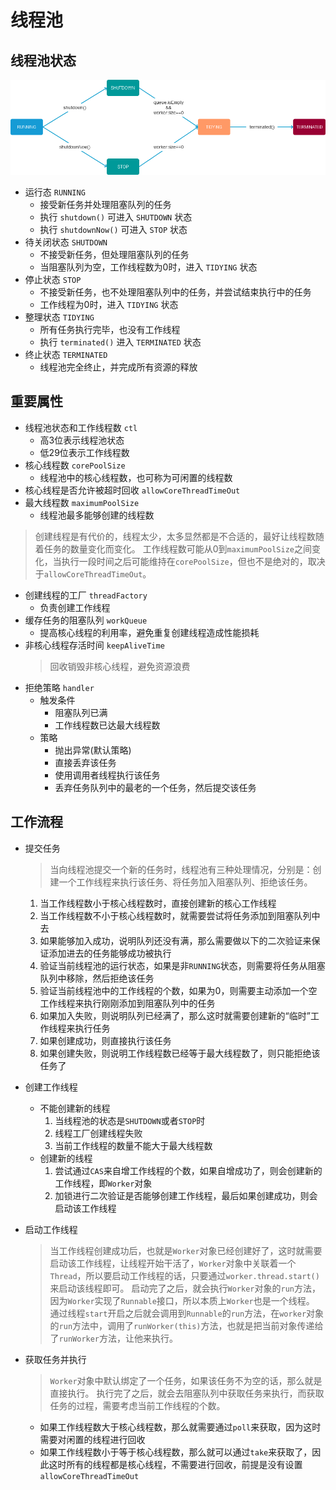 # 线程池

## 线程池状态

![ThreadPoolStateActive](../images/ThreadPoolStateActive.png)

- 运行态 `RUNNING`
    + 接受新任务并处理阻塞队列的任务
    + 执行 `shutdown()` 可进入 `SHUTDOWN` 状态
    + 执行 `shutdownNow()` 可进入 `STOP` 状态
- 待关闭状态 `SHUTDOWN`
    + 不接受新任务，但处理阻塞队列的任务
    + 当阻塞队列为空，工作线程数为0时，进入 `TIDYING` 状态
- 停止状态 `STOP`
    + 不接受新任务，也不处理阻塞队列中的任务，并尝试结束执行中的任务
    + 工作线程为0时，进入 `TIDYING` 状态
- 整理状态 `TIDYING`
    + 所有任务执行完毕，也没有工作线程
    + 执行 `terminated()` 进入 `TERMINATED` 状态
- 终止状态 `TERMINATED`
    + 线程池完全终止，并完成所有资源的释放
    
    
## 重要属性
- 线程池状态和工作线程数 `ctl`
    + 高3位表示线程池状态
    + 低29位表示工作线程数
- 核心线程数 `corePoolSize`
    + 线程池中的核心线程数，也可称为可闲置的线程数
- 核心线程是否允许被超时回收 `allowCoreThreadTimeOut`
- 最大线程数 `maximumPoolSize`
    + 线程池最多能够创建的线程数
> 创建线程是有代价的，线程太少，太多显然都是不合适的，最好让线程数随着任务的数量变化而变化。
> 工作线程数可能从0到`maximumPoolSize`之间变化，当执行一段时间之后可能维持在`corePoolSize`，但也不是绝对的，取决于`allowCoreThreadTimeOut`。
- 创建线程的工厂 `threadFactory`
    + 负责创建工作线程
- 缓存任务的阻塞队列 `workQueue`
    + 提高核心线程的利用率，避免重复创建线程造成性能损耗
- 非核心线程存活时间 `keepAliveTime `
    > 回收销毁非核心线程，避免资源浪费
- 拒绝策略 `handler`
    + 触发条件
        + 阻塞队列已满
        + 工作线程数已达最大线程数
    + 策略
        + 抛出异常(默认策略)
        + 直接丢弃该任务
        + 使用调用者线程执行该任务
        + 丢弃任务队列中的最老的一个任务，然后提交该任务
    
## 工作流程
- 提交任务
    > 当向线程池提交一个新的任务时，线程池有三种处理情况，分别是：创建一个工作线程来执行该任务、将任务加入阻塞队列、拒绝该任务。
    1. 当工作线程数小于核心线程数时，直接创建新的核心工作线程
    2. 当工作线程数不小于核心线程数时，就需要尝试将任务添加到阻塞队列中去
    3. 如果能够加入成功，说明队列还没有满，那么需要做以下的二次验证来保证添加进去的任务能够成功被执行
    4. 验证当前线程池的运行状态，如果是非`RUNNING`状态，则需要将任务从阻塞队列中移除，然后拒绝该任务
    5. 验证当前线程池中的工作线程的个数，如果为0，则需要主动添加一个空工作线程来执行刚刚添加到阻塞队列中的任务
    6. 如果加入失败，则说明队列已经满了，那么这时就需要创建新的“临时”工作线程来执行任务
    7. 如果创建成功，则直接执行该任务
    8. 如果创建失败，则说明工作线程数已经等于最大线程数了，则只能拒绝该任务了

- 创建工作线程
    + 不能创建新的线程
        1. 当线程池的状态是`SHUTDOWN`或者`STOP`时
        2. 线程工厂创建线程失败
        3. 当前工作线程的数量不能大于最大线程数
    + 创建新的线程
        1. 尝试通过`CAS`来自增工作线程的个数，如果自增成功了，则会创建新的工作线程，即`Worker`对象
        2. 加锁进行二次验证是否能够创建工作线程，最后如果创建成功，则会启动该工作线程

- 启动工作线程
    > 当工作线程创建成功后，也就是`Worker`对象已经创建好了，这时就需要启动该工作线程，让线程开始干活了，`Worker`对象中关联着一个`Thread`，所以要启动工作线程的话，只要通过`worker.thread.start()`来启动该线程即可。
     启动完了之后，就会执行`Worker`对象的`run`方法，因为`Worker`实现了`Runnable`接口，所以本质上`Worker`也是一个线程。
     通过线程`start`开启之后就会调用到`Runnable`的`run`方法，在`worker`对象的`run`方法中，调用了`runWorker(this)`方法，也就是把当前对象传递给了`runWorker`方法，让他来执行。
- 获取任务并执行
    > `Worker`对象中默认绑定了一个任务，如果该任务不为空的话，那么就是直接执行。
      执行完了之后，就会去阻塞队列中获取任务来执行，而获取任务的过程，需要考虑当前工作线程的个数。
    + 如果工作线程数大于核心线程数，那么就需要通过`poll`来获取，因为这时需要对闲置的线程进行回收
    + 如果工作线程数小于等于核心线程数，那么就可以通过`take`来获取了，因此这时所有的线程都是核心线程，不需要进行回收，前提是没有设置`allowCoreThreadTimeOut`
